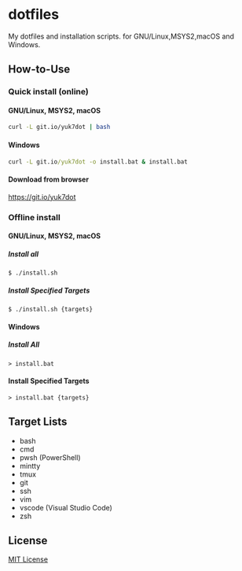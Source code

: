 # dotfiles
My dotfiles and installation scripts.  for GNU/Linux,MSYS2,macOS and Windows.

## How-to-Use
### Quick install (online)
#### GNU/Linux, MSYS2, macOS
```bash
curl -L git.io/yuk7dot | bash
```
#### Windows
```cmd
curl -L git.io/yuk7dot -o install.bat & install.bat
```
#### Download from browser
https://git.io/yuk7dot

### Offline install
#### GNU/Linux, MSYS2, macOS
##### Install all
```
$ ./install.sh
```
##### Install Specified Targets
```
$ ./install.sh {targets}
```

#### Windows
##### Install All
```
> install.bat
```
#### Install Specified Targets
```
> install.bat {targets}
```

## Target Lists
* bash
* cmd
* pwsh  (PowerShell)
* mintty
* tmux
* git
* ssh
* vim
* vscode  (Visual Studio Code)
* zsh

## License
[MIT License](LICENSE)
